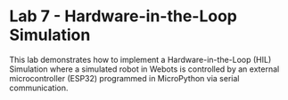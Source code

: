 # Lab 7 - Hardware-in-the-Loop Simulation

This lab demonstrates how to implement a Hardware-in-the-Loop (HIL) Simulation where a simulated robot in Webots is controlled by an external microcontroller (ESP32) programmed in MicroPython via serial communication.
